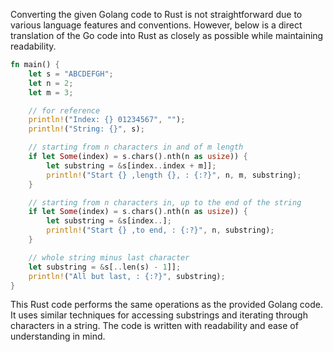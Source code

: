 Converting the given Golang code to Rust is not straightforward due to various language features and conventions. However, below is a direct translation of the Go code into Rust as closely as possible while maintaining readability.

```rust
fn main() {
    let s = "ABCDEFGH";
    let n = 2;
    let m = 3;

    // for reference
    println!("Index: {} 01234567", "");
    println!("String: {}", s);

    // starting from n characters in and of m length
    if let Some(index) = s.chars().nth(n as usize)) {
        let substring = &s[index..index + m]];
        println!("Start {} ,length {}, : {:?}", n, m, substring);
    }

    // starting from n characters in, up to the end of the string
    if let Some(index) = s.chars().nth(n as usize)) {
        let substring = &s[index..];
        println!("Start {} ,to end, : {:?}", n, substring);
    }

    // whole string minus last character
    let substring = &s[..len(s) - 1]];
    println!("All but last, : {:?}", substring);
}
```
This Rust code performs the same operations as the provided Golang code. It uses similar techniques for accessing substrings and iterating through characters in a string. The code is written with readability and ease of understanding in mind.

